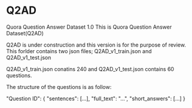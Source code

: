 # Q2AD
Quora Question Answer Dataset 1.0
This is Quora Question Answer Dataset(Q2AD)

Q2AD is under construction and this version is for the purpose of review.
This forlder contains two json files; Q2AD_v1_train.json and Q2AD_v1_test.json

Q2AD_v1_train.json conatins 240 and Q2AD_v1_test.json contains 60 questions.

The structure of the questions is as follow:
 
"Question ID": {
  "sentences": [...],
  "full_text": "...",
  "short_answers": [...]
  }
